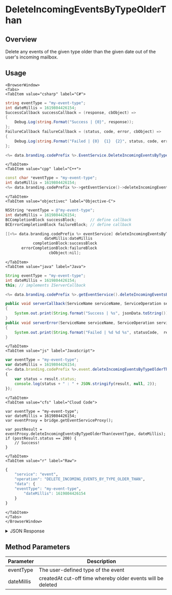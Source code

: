 # DeleteIncomingEventsByTypeOlderThan
## Overview
Delete any events of the given type older than the given date out of the user's incoming mailbox.

<PartialServop service_name="event" operation_name="DELETE_INCOMING_EVENTS_BY_TYPE_OLDER_THAN" />

## Usage

```mdx-code-block
<BrowserWindow>
<Tabs>
<TabItem value="csharp" label="C#">
```

```csharp
string eventType = "my-event-type";
int dateMillis = 1619804426154;
SuccessCallback successCallback = (response, cbObject) =>
{
    Debug.Log(string.Format("Success | {0}", response));
};
FailureCallback failureCallback = (status, code, error, cbObject) =>
{
    Debug.Log(string.Format("Failed | {0}  {1}  {2}", status, code, error));
};

<%= data.branding.codePrefix %>.EventService.DeleteIncomingEventsByTypeOlderThan(eventType, dateMillis, successCallback, failureCallback);
```

```mdx-code-block
</TabItem>
<TabItem value="cpp" label="C++">
```

```cpp
const char *eventType = "my-event-type";
int dateMillis = 1619804426154;
<%= data.branding.codePrefix %>->getEventService()->deleteIncomingEventsByTypeOlderThan(eventType, dateMillis, this);
```

```mdx-code-block
</TabItem>
<TabItem value="objectivec" label="Objective-C">
```

```objectivec
NSString *eventType = @"my-event-type";
int dateMillis = 1619804426154;
BCCompletionBlock successBlock;      // define callback
BCErrorCompletionBlock failureBlock; // define callback

[[<%= data.branding.codePrefix %> eventService] deleteIncomingEventsByTypeOlderThan:eventType
                 dateMillis:dateMillis
            completionBlock:successBlock
       errorCompletionBlock:failureBlock
                   cbObject:nil];
```

```mdx-code-block
</TabItem>
<TabItem value="java" label="Java">
```

```java
String eventType = "my-event-type";
int dateMillis = 1619804426154;
this; // implements IServerCallback

<%= data.branding.codePrefix %>.getEventService().deleteIncomingEventsByTypeOlderThan(eventType, dateMillis, this);

public void serverCallback(ServiceName serviceName, ServiceOperation serviceOperation, JSONObject jsonData)
{
    System.out.print(String.format("Success | %s", jsonData.toString()));
}
public void serverError(ServiceName serviceName, ServiceOperation serviceOperation, int statusCode, int reasonCode, String jsonError)
{
    System.out.print(String.format("Failed | %d %d %s", statusCode,  reasonCode, jsonError.toString()));
}
```

```mdx-code-block
</TabItem>
<TabItem value="js" label="JavaScript">
```

```javascript
var eventType = "my-event-type";
var dateMillis = 1619804426154;
<%= data.branding.codePrefix %>.event.deleteIncomingEventsByTypeOlderThan(eventType, dateMillis, result =>
{
	var status = result.status;
	console.log(status + " : " + JSON.stringify(result, null, 2));
});
```

```mdx-code-block
</TabItem>
<TabItem value="cfs" label="Cloud Code">
```

```cfscript
var eventType = "my-event-type";
var dateMillis = 1619804426154;
var eventProxy = bridge.getEventServiceProxy();

var postResult = eventProxy.deleteIncomingEventsByTypeOlderThan(eventType, dateMillis);
if (postResult.status == 200) {
    // Success!
}
```

```mdx-code-block
</TabItem>
<TabItem value="r" label="Raw">
```

```r
{
	"service": "event",
	"operation": "DELETE_INCOMING_EVENTS_BY_TYPE_OLDER_THAN",
	"data": {
    "eventType": "my-event-type",
		"dateMillis": 1619804426154
	}
}
```

```mdx-code-block
</TabItem>
</Tabs>
</BrowserWindow>
```

<details>
<summary>JSON Response</summary>

```json
{
  "data": {
    "deleted": true,
    "deletedCount": 2
  },
  "status": 200
}
```
</details>

## Method Parameters
Parameter | Description
--------- | -----------
eventType | The user-defined type of the event
dateMillis | createdAt cut-off time whereby older events will be deleted


